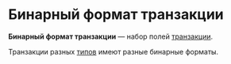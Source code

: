 # Бинарный формат транзакции

**Бинарный формат транзакции** — набор полей [транзакции](/blockchain/transaction.md).

Транзакции разных [типов](/blockchain/transaction-type.md) имеют разные бинарные форматы.
